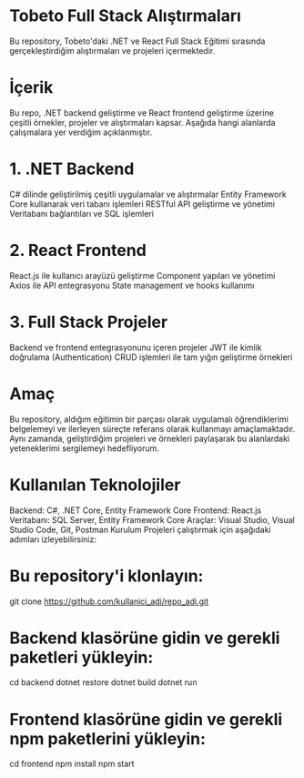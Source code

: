 # Tobeto Full Stack Alıştırmaları
Bu repository, Tobeto'daki .NET ve React Full Stack Eğitimi sırasında gerçekleştirdiğim alıştırmaları ve projeleri içermektedir.

# İçerik
Bu repo, .NET backend geliştirme ve React frontend geliştirme üzerine çeşitli örnekler, projeler ve alıştırmaları kapsar. Aşağıda hangi alanlarda çalışmalara yer verdiğim açıklanmıştır.

# 1. .NET Backend
C# dilinde geliştirilmiş çeşitli uygulamalar ve alıştırmalar
Entity Framework Core kullanarak veri tabanı işlemleri
RESTful API geliştirme ve yönetimi
Veritabanı bağlantıları ve SQL işlemleri
# 2. React Frontend
React.js ile kullanıcı arayüzü geliştirme
Component yapıları ve yönetimi
Axios ile API entegrasyonu
State management ve hooks kullanımı
# 3. Full Stack Projeler
Backend ve frontend entegrasyonunu içeren projeler
JWT ile kimlik doğrulama (Authentication)
CRUD işlemleri ile tam yığın geliştirme örnekleri
# Amaç
Bu repository, aldığım eğitimin bir parçası olarak uygulamalı öğrendiklerimi belgelemeyi ve ilerleyen süreçte referans olarak kullanmayı amaçlamaktadır. Aynı zamanda, geliştirdiğim projeleri ve örnekleri paylaşarak bu alanlardaki yeteneklerimi sergilemeyi hedefliyorum.

# Kullanılan Teknolojiler
Backend: C#, .NET Core, Entity Framework Core
Frontend: React.js
Veritabanı: SQL Server, Entity Framework Core
Araçlar: Visual Studio, Visual Studio Code, Git, Postman
Kurulum
Projeleri çalıştırmak için aşağıdaki adımları izleyebilirsiniz:

# Bu repository'i klonlayın:
git clone https://github.com/kullanici_adi/repo_adi.git

# Backend klasörüne gidin ve gerekli paketleri yükleyin:
cd backend
dotnet restore
dotnet build
dotnet run

# Frontend klasörüne gidin ve gerekli npm paketlerini yükleyin:
cd frontend
npm install
npm start
